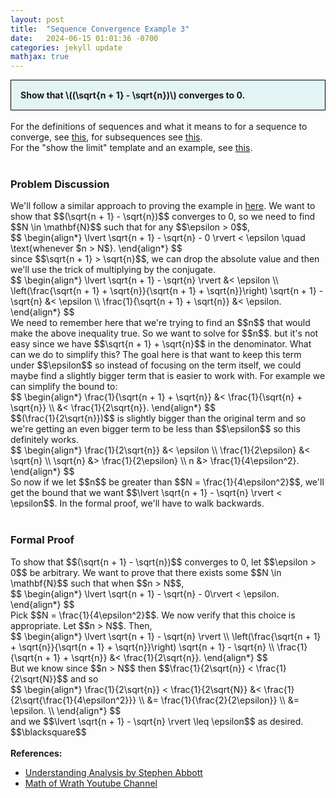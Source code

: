 ```yaml
---
layout: post
title:  "Sequence Convergence Example 3"
date:   2024-06-15 01:01:36 -0700
categories: jekyll update
mathjax: true
---
```

<div style="background-color: #E3F4F4; padding: 15px 15px 15px 15px; border:1px solid black;">
  <b>Show that \((\sqrt{n + 1} - \sqrt{n})\) converges to 0.</b>
</div>
<br>
For the definitions of sequences and what it means to for a sequence to converge, see <a href="https://strncat.github.io/jekyll/update/2024/05/21/analysis-seq-definitions.html">this</a>, for subsequences see <a href="https://strncat.github.io/jekyll/update/2024/02/10/analysis-seq-subsequences.html">this</a>.
<br>
For the "show the limit" template and an example, see <a href="https://strncat.github.io/jekyll/update/2024/05/12/analysis-seq-limit-template.html">this</a>.
<br>
<br>
<!------------------------------------------------------------------------------------>
<h3>Problem Discussion</h3>
We'll follow a similar approach to proving the example in <a href="https://strncat.github.io/jekyll/update/2024/06/04/analysis-seq-sqrt.html">here</a>. We want to show that $$(\sqrt{n + 1} - \sqrt{n})$$ converges to 0, so we need to find $$N \in \mathbf{N}$$ such that for any $$\epsilon > 0$$,
<div>
$$
\begin{align*}
\lvert \sqrt{n + 1} - \sqrt{n} - 0 \rvert < \epsilon \quad \text{whenever $n > N$}.
\end{align*}
$$
</div>
since $$\sqrt{n + 1} > \sqrt{n}$$, we can drop the absolute value and then we'll use the trick of multiplying by the conjugate. 
<div>
$$
\begin{align*}
\lvert \sqrt{n + 1} - \sqrt{n} \rvert &< \epsilon \\
\left(\frac{\sqrt{n + 1} + \sqrt{n}}{\sqrt{n + 1} + \sqrt{n}}\right) \sqrt{n + 1} - \sqrt{n} &< \epsilon \\
\frac{1}{\sqrt{n + 1} + \sqrt{n}} &< \epsilon.
\end{align*}
$$
</div>
We need to remember here that we're trying to find an $$n$$ that would make the above inequality true. So we want to solve for $$n$$. but it's not easy since we have $$\sqrt{n + 1} + \sqrt{n}$$ in the denominator. What can we do to simplify this? The goal here is that want to keep this term under $$\epsilon$$ so instead of focusing on the term itself, we could maybe find a slightly bigger term that is easier to work with. For example we can simplify the bound to:
<div>
$$
\begin{align*}
\frac{1}{\sqrt{n + 1} + \sqrt{n}} &< \frac{1}{\sqrt{n} + \sqrt{n}} \\
&< \frac{1}{2\sqrt{n}}.
\end{align*}
$$
</div>
$$(\frac{1}{2\sqrt{n}})$$ is slightly bigger than the original term and so we're getting an even bigger term to be less than $$\epsilon$$ so this definitely works.
<div>
$$
\begin{align*}
\frac{1}{2\sqrt{n}} &< \epsilon \\
\frac{1}{2\epsilon} &< \sqrt{n} \\
\sqrt{n} &> \frac{1}{2\epsilon} \\
n &> \frac{1}{4\epsilon^2}.
\end{align*}
$$
</div>
So now if we let $$n$$ be greater than $$N = \frac{1}{4\epsilon^2}$$, we'll get the bound that we want $$\lvert \sqrt{n + 1} - \sqrt{n} \rvert < \epsilon$$. In the formal proof, we'll have to walk backwards.
<br>
<br>
<!------------------------------------------------------------------------------------>
<h3>Formal Proof</h3>
To show that $$(\sqrt{n + 1} - \sqrt{n})$$ converges to 0, let $$\epsilon > 0$$ be arbitrary. We want to prove that there exists some $$N \in \mathbf{N}$$ such that when $$n > N$$,
<div>
$$
\begin{align*}
\lvert \sqrt{n + 1} - \sqrt{n} - 0\rvert < \epsilon.
\end{align*}
$$
</div>
Pick $$N = \frac{1}{4\epsilon^2}$$. We now verify that this choice is appropriate. Let $$n > N$$. Then,

<div>
$$
\begin{align*}
\lvert \sqrt{n + 1} - \sqrt{n} \rvert \\
\left(\frac{\sqrt{n + 1} + \sqrt{n}}{\sqrt{n + 1} + \sqrt{n}}\right) \sqrt{n + 1} - \sqrt{n} \\
\frac{1}{\sqrt{n + 1} + \sqrt{n}} &< \frac{1}{2\sqrt{n}}.
\end{align*}
$$
</div>
But we know since $$n > N$$ then $$\frac{1}{2\sqrt{n}} < \frac{1}{2\sqrt{N}}$$ and so
<div>
$$
\begin{align*}
\frac{1}{2\sqrt{n}} < \frac{1}{2\sqrt{N}} &< \frac{1}{2\sqrt{\frac{1}{4\epsilon^2}}} \\
&= \frac{1}{\frac{2}{2\epsilon}} \\
&= \epsilon. \\
\end{align*}
$$
</div>
and we $$\lvert \sqrt{n + 1} - \sqrt{n} \rvert \leq \epsilon$$ as desired. $$\blacksquare$$
<br>
<br>
<!------------------------------------------------------------------------------------>
<b>References:</b>
<ul>
<li><a href="https://www.amazon.com/Understanding-Analysis-Undergraduate-Texts-Mathematics/dp/1493927116">Understanding Analysis by Stephen Abbott</a></li>
<li><a href="https://www.youtube.com/watch?v=lA-CQuvlHDw&list=PLztBpqftvzxXAN05Gm3iNmpz9SkVfLNqC&index=8">Math of Wrath Youtube Channel</a></li>
</ul>